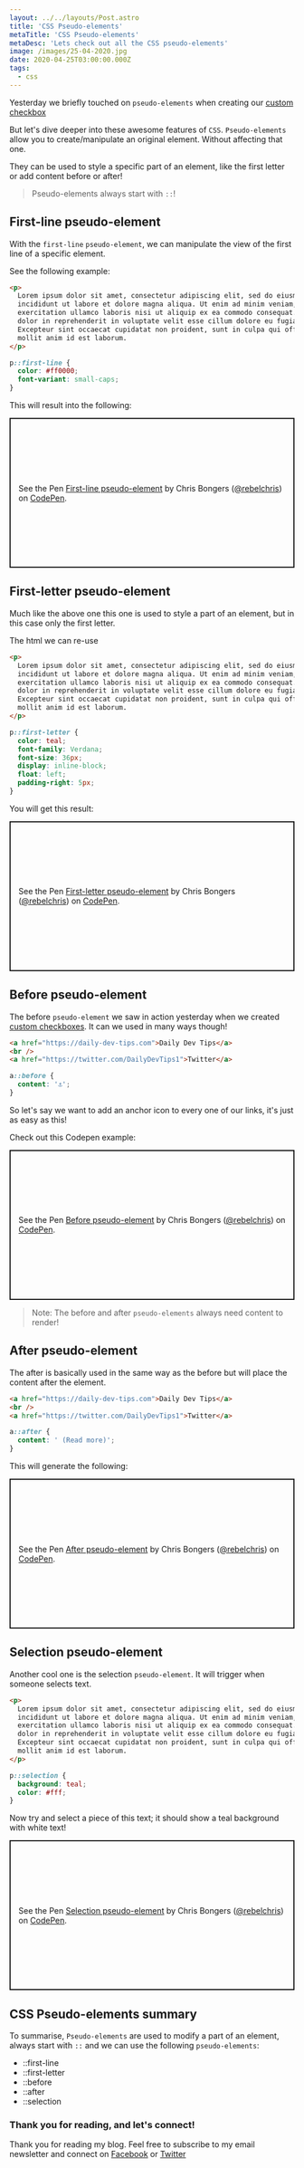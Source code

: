 ```yaml
---
layout: ../../layouts/Post.astro
title: 'CSS Pseudo-elements'
metaTitle: 'CSS Pseudo-elements'
metaDesc: 'Lets check out all the CSS pseudo-elements'
image: /images/25-04-2020.jpg
date: 2020-04-25T03:00:00.000Z
tags:
  - css
---
```


Yesterday we briefly touched on `pseudo-elements` when creating our [custom checkbox](https://daily-dev-tips.com/posts/css-custom-checkbox/)

But let's dive deeper into these awesome features of `CSS`.
`Pseudo-elements` allow you to create/manipulate an original element. Without affecting that one.

They can be used to style a specific part of an element, like the first letter or add content before or after!

> Pseudo-elements always start with `::`!

## First-line pseudo-element

With the `first-line` `pseudo-element`, we can manipulate the view of the first line of a specific element.

See the following example:

```html
<p>
  Lorem ipsum dolor sit amet, consectetur adipiscing elit, sed do eiusmod tempor
  incididunt ut labore et dolore magna aliqua. Ut enim ad minim veniam, quis nostrud
  exercitation ullamco laboris nisi ut aliquip ex ea commodo consequat. Duis aute irure
  dolor in reprehenderit in voluptate velit esse cillum dolore eu fugiat nulla pariatur.
  Excepteur sint occaecat cupidatat non proident, sunt in culpa qui officia deserunt
  mollit anim id est laborum.
</p>
```

```css
p::first-line {
  color: #ff0000;
  font-variant: small-caps;
}
```

This will result into the following:

<p class="codepen" data-height="265" data-theme-id="dark" data-default-tab="css,result" data-user="rebelchris" data-slug-hash="oNjYJPO" style="height: 265px; box-sizing: border-box; display: flex; align-items: center; justify-content: center; border: 2px solid; margin: 1em 0; padding: 1em;" data-pen-title="First-line pseudo-element">
  <span>See the Pen <a href="https://codepen.io/rebelchris/pen/oNjYJPO">
  First-line pseudo-element</a> by Chris Bongers (<a href="https://codepen.io/rebelchris">@rebelchris</a>)
  on <a href="https://codepen.io">CodePen</a>.</span>
</p>
<script async src="https://static.codepen.io/assets/embed/ei.js"></script>

## First-letter pseudo-element

Much like the above one this one is used to style a part of an element, but in this case only the first letter.

The html we can re-use

```html
<p>
  Lorem ipsum dolor sit amet, consectetur adipiscing elit, sed do eiusmod tempor
  incididunt ut labore et dolore magna aliqua. Ut enim ad minim veniam, quis nostrud
  exercitation ullamco laboris nisi ut aliquip ex ea commodo consequat. Duis aute irure
  dolor in reprehenderit in voluptate velit esse cillum dolore eu fugiat nulla pariatur.
  Excepteur sint occaecat cupidatat non proident, sunt in culpa qui officia deserunt
  mollit anim id est laborum.
</p>
```

```css
p::first-letter {
  color: teal;
  font-family: Verdana;
  font-size: 36px;
  display: inline-block;
  float: left;
  padding-right: 5px;
}
```

You will get this result:

<p class="codepen" data-height="265" data-theme-id="dark" data-default-tab="css,result" data-user="rebelchris" data-slug-hash="oNjYJaO" style="height: 265px; box-sizing: border-box; display: flex; align-items: center; justify-content: center; border: 2px solid; margin: 1em 0; padding: 1em;" data-pen-title="First-letter pseudo-element">
  <span>See the Pen <a href="https://codepen.io/rebelchris/pen/oNjYJaO">
  First-letter pseudo-element</a> by Chris Bongers (<a href="https://codepen.io/rebelchris">@rebelchris</a>)
  on <a href="https://codepen.io">CodePen</a>.</span>
</p>
<script async src="https://static.codepen.io/assets/embed/ei.js"></script>

## Before pseudo-element

The before `pseudo-element` we saw in action yesterday when we created [custom checkboxes](https://daily-dev-tips.com/posts/css-custom-checkbox/).
It can we used in many ways though!

```html
<a href="https://daily-dev-tips.com">Daily Dev Tips</a>
<br />
<a href="https://twitter.com/DailyDevTips1">Twitter</a>
```

```css
a::before {
  content: '⚓️';
}
```

So let's say we want to add an anchor icon to every one of our links, it's just as easy as this!

Check out this Codepen example:

<p class="codepen" data-height="265" data-theme-id="dark" data-default-tab="css,result" data-user="rebelchris" data-slug-hash="RwWoEvN" style="height: 265px; box-sizing: border-box; display: flex; align-items: center; justify-content: center; border: 2px solid; margin: 1em 0; padding: 1em;" data-pen-title="Before pseudo-element">
  <span>See the Pen <a href="https://codepen.io/rebelchris/pen/RwWoEvN">
  Before pseudo-element</a> by Chris Bongers (<a href="https://codepen.io/rebelchris">@rebelchris</a>)
  on <a href="https://codepen.io">CodePen</a>.</span>
</p>
<script async src="https://static.codepen.io/assets/embed/ei.js"></script>

> Note: The before and after `pseudo-elements` always need content to render!

## After pseudo-element

The after is basically used in the same way as the before but will place the content after the element.

```html
<a href="https://daily-dev-tips.com">Daily Dev Tips</a>
<br />
<a href="https://twitter.com/DailyDevTips1">Twitter</a>
```

```css
a::after {
  content: ' (Read more)';
}
```

This will generate the following:

<p class="codepen" data-height="265" data-theme-id="dark" data-default-tab="css,result" data-user="rebelchris" data-slug-hash="BaoQvEL" style="height: 265px; box-sizing: border-box; display: flex; align-items: center; justify-content: center; border: 2px solid; margin: 1em 0; padding: 1em;" data-pen-title="After pseudo-element">
  <span>See the Pen <a href="https://codepen.io/rebelchris/pen/BaoQvEL">
  After pseudo-element</a> by Chris Bongers (<a href="https://codepen.io/rebelchris">@rebelchris</a>)
  on <a href="https://codepen.io">CodePen</a>.</span>
</p>
<script async src="https://static.codepen.io/assets/embed/ei.js"></script>

## Selection pseudo-element

Another cool one is the selection `pseudo-element`. It will trigger when someone selects text.

```html
<p>
  Lorem ipsum dolor sit amet, consectetur adipiscing elit, sed do eiusmod tempor
  incididunt ut labore et dolore magna aliqua. Ut enim ad minim veniam, quis nostrud
  exercitation ullamco laboris nisi ut aliquip ex ea commodo consequat. Duis aute irure
  dolor in reprehenderit in voluptate velit esse cillum dolore eu fugiat nulla pariatur.
  Excepteur sint occaecat cupidatat non proident, sunt in culpa qui officia deserunt
  mollit anim id est laborum.
</p>
```

```css
p::selection {
  background: teal;
  color: #fff;
}
```

Now try and select a piece of this text; it should show a teal background with white text!

<p class="codepen" data-height="265" data-theme-id="dark" data-default-tab="css,result" data-user="rebelchris" data-slug-hash="WNQoLBO" style="height: 265px; box-sizing: border-box; display: flex; align-items: center; justify-content: center; border: 2px solid; margin: 1em 0; padding: 1em;" data-pen-title="Selection pseudo-element">
  <span>See the Pen <a href="https://codepen.io/rebelchris/pen/WNQoLBO">
  Selection pseudo-element</a> by Chris Bongers (<a href="https://codepen.io/rebelchris">@rebelchris</a>)
  on <a href="https://codepen.io">CodePen</a>.</span>
</p>
<script async src="https://static.codepen.io/assets/embed/ei.js"></script>

## CSS Pseudo-elements summary

To summarise,
`Pseudo-elements` are used to modify a part of an element, always start with `::` and we can use the following `pseudo-elements`:

- ::first-line
- ::first-letter
- ::before
- ::after
- ::selection

### Thank you for reading, and let's connect!

Thank you for reading my blog. Feel free to subscribe to my email newsletter and connect on [Facebook](https://www.facebook.com/DailyDevTipsBlog) or [Twitter](https://twitter.com/DailyDevTips1)
